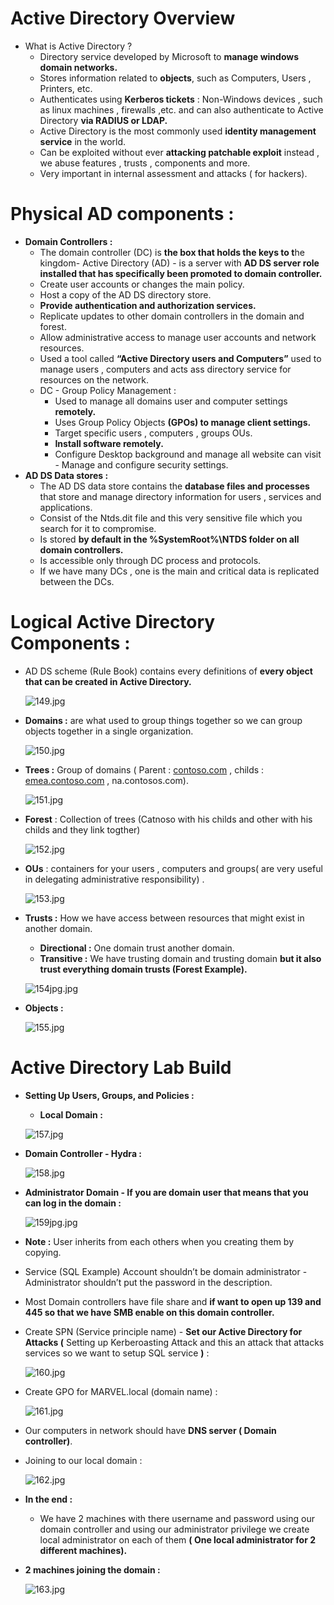# Active Directory Overview

- What is Active Directory ?
    - Directory service developed by Microsoft to **manage windows domain networks.**
    - Stores information related to **objects**, such as Computers, Users , Printers, etc.
    - Authenticates using **Kerberos tickets** : Non-Windows devices , such as linux machines , firewalls ,etc. and can also authenticate to Active Directory **via RADIUS or LDAP.**
    - Active Directory is the most commonly used **identity management service** in the world.
    - Can be exploited without ever **attacking patchable exploit** instead , we abuse features , trusts , components  and more.
    - Very important in internal assessment and attacks ( for hackers).

# **Physical AD components :**

- **Domain Controllers :**
    - The domain controller (DC) is **the box that holds the keys to t**he kingdom- Active Directory (AD) - is a server with **AD DS server role installed that has specifically been promoted to domain controller.**
    - Create user accounts or changes the main policy.
    - Host a copy of the AD DS directory store.
    - **Provide authentication and authorization services.**
    - Replicate updates to other domain controllers in the domain and forest.
    - Allow administrative access to manage user accounts and network resources.
    - Used a tool called **“Active Directory users and Computers”** used to manage users , computers and acts ass directory service for resources on the network.
    - DC - Group Policy Management :
        - Used to manage all domains user and computer settings **remotely.**
        - Uses Group Policy Objects **(GPOs) to manage client settings.**
        - Target specific users , computers , groups OUs.
        - **Install software remotely.**
        - Configure Desktop background and manage all website can visit - Manage and configure security settings.
- **AD DS Data stores :**
    - The AD DS data store contains the **database files and processes** that store and manage directory information for users , services and applications.
    - Consist of the Ntds.dit file and this very sensitive file which you search for it to compromise.
    - Is stored **by default in the %SystemRoot%\NTDS folder on all domain controllers.**
    - Is accessible only through DC process and protocols.
    - If we have many DCs , one is the main and critical data is replicated between the DCs.

# **Logical Active Directory Components :**

- AD DS scheme (Rule Book) contains every definitions of **every object that can be created in  Active Directory.**
    
    ![149.jpg](../../../Media/network-pentesting/AD%20Overview%20&%20Lab%20Build%20317d642b8a064784a7478f647a4a4a0f/149.jpg)
    
- **Domains :** are what used to group things together so we can group objects together in a single organization.
    
    ![150.jpg](../../../Media/network-pentesting/AD%20Overview%20&%20Lab%20Build%20317d642b8a064784a7478f647a4a4a0f/150.jpg)
    
- **Trees :** Group of domains ( Parent : [contoso.com](http://contoso.com) , childs : [emea.contoso.com](http://emea.contoso.com) , na.contosos.com).
    
    ![151.jpg](../../../Media/network-pentesting/AD%20Overview%20&%20Lab%20Build%20317d642b8a064784a7478f647a4a4a0f/151.jpg)
    
- **Forest** :  Collection of trees (Catnoso with his childs and other with his childs and they link togther)
    
    ![152.jpg](../../../Media/network-pentesting/AD%20Overview%20&%20Lab%20Build%20317d642b8a064784a7478f647a4a4a0f/152.jpg)
    
- **OUs** : containers for your users , computers and groups( are very useful in delegating  administrative responsibility) .
    
    ![153.jpg](../../../Media/network-pentesting/AD%20Overview%20&%20Lab%20Build%20317d642b8a064784a7478f647a4a4a0f/153.jpg)
    
- **Trusts :** How we have access between resources that might exist in another domain.
    - **Directional :** One domain trust another domain.
    - **Transitive :** We have trusting domain and trusting domain **but it also trust everything domain trusts (Forest Example).**
    
    ![154jpg.jpg](../../../Media/network-pentesting/AD%20Overview%20&%20Lab%20Build%20317d642b8a064784a7478f647a4a4a0f/154jpg.jpg)
    
- **Objects :**
    
    ![155.jpg](../../../Media/network-pentesting/AD%20Overview%20&%20Lab%20Build%20317d642b8a064784a7478f647a4a4a0f/155.jpg)
    

# **Active Directory Lab Build**

- **Setting Up Users, Groups, and Policies :**
    - **Local Domain :**
    
    ![157.jpg](../../../Media/network-pentesting/AD%20Overview%20&%20Lab%20Build%20317d642b8a064784a7478f647a4a4a0f/157.jpg)
    
- **Domain Controller - Hydra :**
    
    ![158.jpg](../../../Media/network-pentesting/AD%20Overview%20&%20Lab%20Build%20317d642b8a064784a7478f647a4a4a0f/158.jpg)
    
- **Administrator Domain - If you are domain user that means that you can log in the domain :**
    
    ![159jpg.jpg](../../../Media/network-pentesting/AD%20Overview%20&%20Lab%20Build%20317d642b8a064784a7478f647a4a4a0f/159jpg.jpg)
    
- **Note :** User inherits from each others when you creating them by copying.
- Service (SQL Example) Account shouldn’t be domain administrator - Administrator shouldn’t put the password in the description.
- Most Domain controllers have file share and **if want to open up 139 and 445 so that we have SMB enable on this domain controller.**
- Create SPN (Service principle name) - **Set our Active Directory for Attacks (** Setting up Kerberoasting Attack and this an attack that attacks services so we want to setup SQL service **)**  :
    
    ![160.jpg](../../../Media/network-pentesting/AD%20Overview%20&%20Lab%20Build%20317d642b8a064784a7478f647a4a4a0f/160.jpg)
    
- Create GPO for MARVEL.local (domain name) :
    
    ![161.jpg](../../../Media/network-pentesting/AD%20Overview%20&%20Lab%20Build%20317d642b8a064784a7478f647a4a4a0f/161.jpg)
    
- Our computers in network should have **DNS server  ( Domain controller)**.
- Joining to our local domain :
    
    ![162.jpg](../../../Media/network-pentesting/AD%20Overview%20&%20Lab%20Build%20317d642b8a064784a7478f647a4a4a0f/162.jpg)
    
- **In the end :**
    - We have 2 machines with there username and password using our domain controller and using our administrator privilege we create local administrator on each of them **( One local administrator for 2 different machines).**
- **2 machines joining the domain :**
    
    ![163.jpg](../../../Media/network-pentesting/AD%20Overview%20&%20Lab%20Build%20317d642b8a064784a7478f647a4a4a0f/163.jpg)